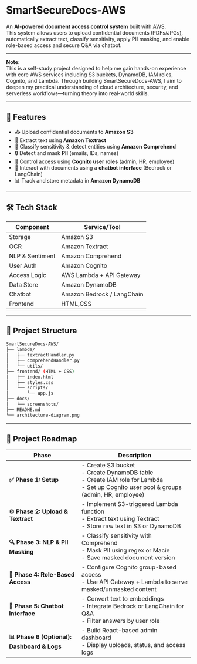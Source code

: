 # SmartSecureDocs-AWS

An **AI-powered document access control system** built with AWS.  
This system allows users to upload confidential documents (PDFs/JPGs), automatically extract text, classify sensitivity, apply PII masking, and enable role-based access and secure Q&A via chatbot.

---

**Note:**  
This is a self-study project designed to help me gain hands-on experience with core AWS services including S3 buckets, DynamoDB, IAM roles, Cognito, and Lambda. Through building SmartSecureDocs-AWS, I aim to deepen my practical understanding of cloud architecture, security, and serverless workflows—turning theory into real-world skills.

---

## 🚀 Features

- 📤 Upload confidential documents to **Amazon S3**
- 🧾 Extract text using **Amazon Textract**
- 🧠 Classify sensitivity & detect entities using **Amazon Comprehend**
- 🔒 Detect and mask **PII** (emails, IDs, names)
- 👥 Control access using **Cognito user roles** (admin, HR, employee)
- 💬 Interact with documents using a **chatbot interface** (Bedrock or LangChain)
- 📊 Track and store metadata in **Amazon DynamoDB**

---

## 🛠️ Tech Stack

| Component        | Service/Tool              |
|------------------|---------------------------|
| Storage          | Amazon S3                 |
| OCR              | Amazon Textract           |
| NLP & Sentiment  | Amazon Comprehend         |
| User Auth        | Amazon Cognito            |
| Access Logic     | AWS Lambda + API Gateway  |
| Data Store       | Amazon DynamoDB           |
| Chatbot          | Amazon Bedrock / LangChain|
| Frontend         | HTML,CSS                  |

---

## 📂 Project Structure

```bash
SmartSecureDocs-AWS/
├── lambda/
│   ├── textractHandler.py
│   ├── comprehendHandler.py
│   └── utils/
├── frontend/ (HTML + CSS)
│   ├── index.html
│   ├── styles.css
│   └── scripts/
│       └── app.js
├── docs/
│   └── screenshots/
├── README.md
└── architecture-diagram.png

```

---

## 🧩 Project Roadmap

| Phase | Description |
|-------|-------------|
| **✅ Phase 1: Setup** | - Create S3 bucket<br>- Create DynamoDB table<br>- Create IAM role for Lambda<br>- Set up Cognito user pool & groups (admin, HR, employee) |
| **⚙️ Phase 2: Upload & Textract** | - Implement S3-triggered Lambda function<br>- Extract text using Textract<br>- Store raw text in S3 or DynamoDB |
| **🔍 Phase 3: NLP & PII Masking** | - Classify sensitivity with Comprehend<br>- Mask PII using regex or Macie<br>- Save masked document version |
| **🔐 Phase 4: Role-Based Access** | - Configure Cognito group-based access<br>- Use API Gateway + Lambda to serve masked/unmasked content |
| **🤖 Phase 5: Chatbot Interface** | - Convert text to embeddings<br>- Integrate Bedrock or LangChain for Q&A<br>- Filter answers by user role |
| **📊 Phase 6 (Optional): Dashboard & Logs** | - Build React-based admin dashboard<br>- Display uploads, status, and access logs |

